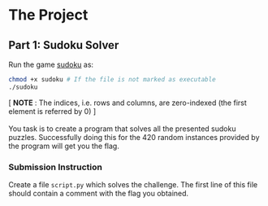 # The Project

## Part 1: Sudoku Solver

Run the game [sudoku](./sudoku) as:
```bash
chmod +x sudoku # If the file is not marked as executable
./sudoku
```
[ <b>NOTE</b> : The indices, i.e. rows and columns, are zero-indexed (the first element is referred by 0) ] <br>
<br>
You task is to create a program that solves all the presented sudoku puzzles. 
Successfully doing this for the 420 random instances provided by the program will get you the flag.

### Submission Instruction
Create a file `script.py` which solves the challenge. The first line of this file should contain a comment with the flag you obtained.